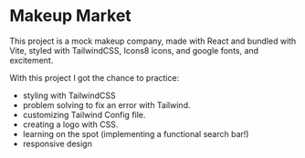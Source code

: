 # Makeup Market

This project is a mock makeup company, made with React and bundled with Vite, styled with TailwindCSS, Icons8 icons, and google fonts, and excitement.

With this project I got the chance to practice:
- styling with TailwindCSS
- problem solving to fix an error with Tailwind.
- customizing Tailwind Config file.
- creating a logo with CSS.
- learning on the spot (implementing a functional search bar!)
- responsive design